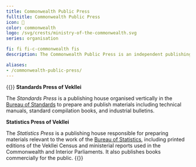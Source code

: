 ```yaml
---
title: Commonwealth Public Press
fulltitle: Commonwealth Public Press
icon: 📖
color: commonwealth
logo: /svg/crests/ministry-of-the-commonwealth.svg
series: organisation

fi: fi fi-c-commonwealth fis
description: The Commonwealth Public Press is an independent publishing house provided by the Vekllei government for non-governmental organisations.

aliases:
- /commonwealth-public-press/
---
```

{{<note>}}
**Standards Press of Vekllei**

The *Standards Press* is a publishing house organised vertically in the [<span class="fi fi-c-commonwealth fis"></span> Bureau of Standards](/bureau-of-standards/) to prepare and publish materials including technical manuals, standard compilation books, and industrial bulletins.

**Statistics Press of Vekllei**

The *Statistics Press* is a publishing house responsible for preparing materials relevant to the work of the [Bureau of Statistics](/bureau-of-statistics/), including printed editions of the Vekllei Census and ministerial reports used in the Commonwealth and Interior Parliaments. It also publishes books commercially for the public.
{{</note>}}